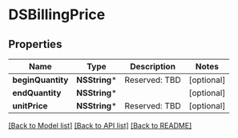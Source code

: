 # DSBillingPrice

## Properties
Name | Type | Description | Notes
------------ | ------------- | ------------- | -------------
**beginQuantity** | **NSString*** | Reserved: TBD | [optional] 
**endQuantity** | **NSString*** |  | [optional] 
**unitPrice** | **NSString*** | Reserved: TBD | [optional] 

[[Back to Model list]](../README.md#documentation-for-models) [[Back to API list]](../README.md#documentation-for-api-endpoints) [[Back to README]](../README.md)


